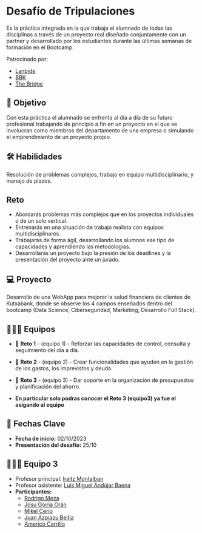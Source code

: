 # Desafío de Tripulaciones

Es la práctica integrada en la que trabaja el alumnado de todas las disciplinas a través de un proyecto real diseñado conjuntamente con un partner y desarrollado por los estudiantes durante las últimas semanas de formación en el Bootcamp.

Patrocinado por:
- [Lanbide](https://www.lanbide.euskadi.eus/inicio/)
- [BBK](https://portal.kutxabank.es/cs/Satellite/kb/es/particulares)
- [The Bridge](https://thebridge.tech/)

## 🎯 Objetivo
Con esta práctica el alumnado se enfrenta al día a día de su futuro profesional trabajando de principio a fin en un proyecto en el que se involucran como miembros del departamento de una empresa o simulando el emprendimiento de un proyecto propio.

## 🛠️ Habilidades
Resolución de problemas complejos, trabajo en equipo multidisciplinario, y manejo de plazos.

## Reto

- Abordarás problemas más complejos que en los proyectos individuales o de un solo vertical.
- Entrenarás en una situación de trabajo realista con equipos multidisciplinares.
- Trabajarás de forma ágil, desarrollando los alumnos ese tipo de capacidades y aprendiendo las metodologías.
- Desarrollarás un proyecto bajo la presión de los deadlines y la presentación del proyecto ante un jurado.

## 💻 Proyecto
Desarrollo de una WebApp para mejorar la salud financiera de clientes de Kutxabank, donde se observe los 4 campos enseñados dentro del bootcamp (Data Science, Ciberseguridad, Marketing, Desarrollo Full Stack).

## 🧑‍🤝‍🧑 Equipos

- 👥 **Reto 1** - (equipo 1) - Reforzar las capacidades de control, consulta y seguimiento del día a día.
- 👥 **Reto 2** - (equipo 2) - Crear funcionalidades que ayuden en la gestión de los gastos, los imprevistos y deuda.
- 👥 **Reto 3** - (equipo 3) - Dar soporte en la organización de presupuestos y planificación del ahorro.

- **En particular solo podras conocer el Reto 3 (equipo3) ya fue el asigando al equipo**

## 📅 Fechas Clave
- **Fecha de inicio:** 02/10/2023
- **Presentación del desafío:** 25/10


## 🧑‍🤝‍🧑 Equipo 3
- Profesor principal: [Iraitz Montalban](https://github.com/IraitzM)
- Profesor asistente: [Luis Miguel Andújar Baena](https://www.linkedin.com/in/luismi-andujar/)
- **Participantes:**
    - [Rodrigo Meza](https://github.com/rodrigomezaortiz)
    - [Josu Goiria Orán](https://github.com/JosuDS)
    - [Mikel Cerio](https://github.com/MikelCerio)
    - [Juan Azpiazu Beitia](https://www.linkedin.com/in/juan-azpiazu-beitia/)
    - [Americo Carrillo](https://github.com/amejosecar/)